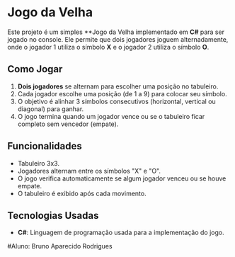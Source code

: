 
# Jogo da Velha

Este projeto é um simples **Jogo da Velha implementado em **C#** para ser jogado no console. Ele permite que dois jogadores joguem alternadamente, onde o jogador 1 utiliza o símbolo **X** e o jogador 2 utiliza o símbolo **O**.

## Como Jogar

1. **Dois jogadores** se alternam para escolher uma posição no tabuleiro.
2. Cada jogador escolhe uma posição (de 1 a 9) para colocar seu símbolo.
3. O objetivo é alinhar 3 símbolos consecutivos (horizontal, vertical ou diagonal) para ganhar.
4. O jogo termina quando um jogador vence ou se o tabuleiro ficar completo sem vencedor (empate).

## Funcionalidades

- Tabuleiro 3x3.
- Jogadores alternam entre os símbolos "X" e "O".
- O jogo verifica automaticamente se algum jogador venceu ou se houve empate.
- O tabuleiro é exibido após cada movimento.

## Tecnologias Usadas

- **C#**: Linguagem de programação usada para a implementação do jogo.


#Aluno: Bruno Aparecido Rodrigues
